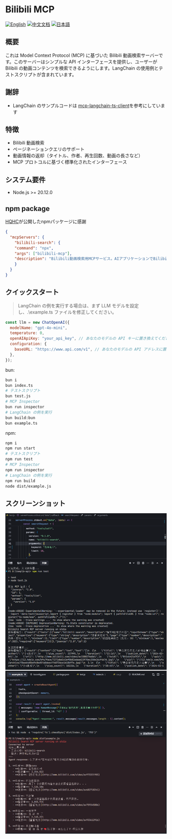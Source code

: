 # Bilibili MCP

[![English](https://img.shields.io/badge/English-Click-yellow)](README-en.md)
[![中文文档](https://img.shields.io/badge/中文文档-点击查看-orange)](README.md)
[![日本語](https://img.shields.io/badge/日本語-クリック-青)](README-ja.md)

## 概要
これは Model Context Protocol (MCP) に基づいた Bilibili 動画検索サーバーです。このサーバーはシンプルな API インターフェースを提供し、ユーザーが Bilibili の動画コンテンツを検索できるようにします。LangChain の使用例とテストスクリプトが含まれています。

## 謝辞
- LangChain のサンプルコードは [mcp-langchain-ts-client](https://github.com/isaacwasserman/mcp-langchain-ts-client)を参考にしています

## 特徴
- Bilibili 動画検索
- ページネーションクエリのサポート
- 動画情報の返却（タイトル、作者、再生回数、動画の長さなど）
- MCP プロトコルに基づく標準化されたインターフェース

## システム要件
- Node.js >= 20.12.0

## npm package
[HQHC](https://github.com/HQHC)が公開したnpmパッケージに感謝
```json
{
  "mcpServers": {
    "bilibili-search": {
    "command": "npx",
    "args": ["bilibili-mcp"],
    "description": "Bilibili動画検索用MCPサービス。AIアプリケーションでBilibiliの動画コンテンツを検索できます。"
    }
  }
}
```

## クイックスタート
> LangChain の例を実行する場合は、まず LLM モデルを設定し、.\example.ts ファイルを修正してください。
```javascript
const llm = new ChatOpenAI({
  modelName: "gpt-4o-mini",
  temperature: 0,
  openAIApiKey: "your_api_key", // あなたのモデルの API キーに置き換えてください
  configuration: {
    baseURL: "https://www.api.com/v1", // あなたのモデルの API アドレスに置き換えてください
  },
});
```

bun:

```bash
bun i
bun index.ts
# テストスクリプト
bun test.js
# MCP Inspector
bun run inspector
# LangChain の例を実行
bun build:bun
bun example.ts
```

npm:

```bash
npm i
npm run start
# テストスクリプト
npm run test
# MCP Inspector
npm run inspector
# LangChain の例を実行
npm run build
node dist/example.js
```

## スクリーンショット
![](./imgs/test-01.png)
![](./imgs/test-02.png)

